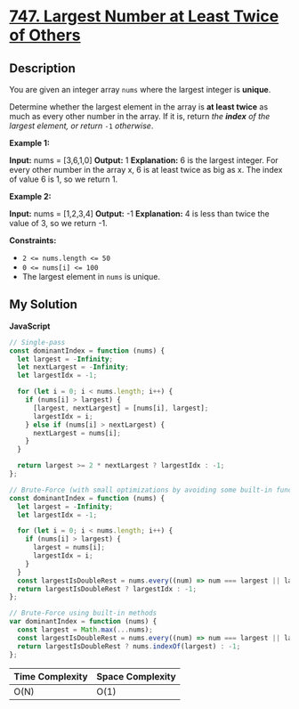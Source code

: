 # [747. Largest Number at Least Twice of Others](https://leetcode.com/problems/largest-number-at-least-twice-of-others)

## Description

You are given an integer array `nums` where the largest integer is **unique**.

Determine whether the largest element in the array is **at least twice** as much as every other number in the array. If it is, return _the **index** of the largest element, or return_ `-1` _otherwise_.

**Example 1:**

**Input:** nums = \[3,6,1,0\]
**Output:** 1
**Explanation:** 6 is the largest integer.
For every other number in the array x, 6 is at least twice as big as x.
The index of value 6 is 1, so we return 1.

**Example 2:**

**Input:** nums = \[1,2,3,4\]
**Output:** -1
**Explanation:** 4 is less than twice the value of 3, so we return -1.

**Constraints:**

- `2 <= nums.length <= 50`
- `0 <= nums[i] <= 100`
- The largest element in `nums` is unique.

## My Solution

**JavaScript**

```js
// Single-pass
const dominantIndex = function (nums) {
  let largest = -Infinity;
  let nextLargest = -Infinity;
  let largestIdx = -1;

  for (let i = 0; i < nums.length; i++) {
    if (nums[i] > largest) {
      [largest, nextLargest] = [nums[i], largest];
      largestIdx = i;
    } else if (nums[i] > nextLargest) {
      nextLargest = nums[i];
    }
  }

  return largest >= 2 * nextLargest ? largestIdx : -1;
};
```

```js
// Brute-Force (with small optimizations by avoiding some built-in functions)
const dominantIndex = function (nums) {
  let largest = -Infinity;
  let largestIdx = -1;

  for (let i = 0; i < nums.length; i++) {
    if (nums[i] > largest) {
      largest = nums[i];
      largestIdx = i;
    }
  }
  const largestIsDoubleRest = nums.every((num) => num === largest || largest >= 2 * num);
  return largestIsDoubleRest ? largestIdx : -1;
};
```

```js
// Brute-Force using built-in methods
var dominantIndex = function (nums) {
  const largest = Math.max(...nums);
  const largestIsDoubleRest = nums.every((num) => num === largest || largest >= 2 * num);
  return largestIsDoubleRest ? nums.indexOf(largest) : -1;
};
```

| Time Complexity | Space Complexity |
| --------------- | ---------------- |
| O(N)            | O(1)             |
